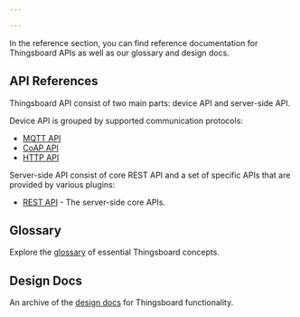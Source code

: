 ```yaml
---

---
```

In the reference section, you can find reference documentation for Thingsboard APIs as well as our glossary and design docs. 

## API References

Thingsboard API consist of two main parts: device API and server-side API. 

Device API is grouped by supported communication protocols:

* [MQTT API](/docs/reference/mqtt-api)
* [CoAP API](/docs/reference/coap-api)
* [HTTP API](/docs/reference/http-api)

Server-side API consist of core REST API and a set of specific APIs that are provided by various plugins:

 * [REST API](/docs/reference/rest-api) - The server-side core APIs.

## Glossary

Explore the [glossary](/docs/reference/glossary) of essential Thingsboard concepts.

## Design Docs

An archive of the [design docs](/docs/reference/design) for Thingsboard functionality.
